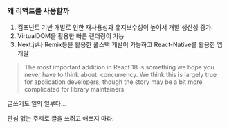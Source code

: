 ### 왜 리액트를 사용할까

1. 컴포넌트 기반 개발로 인한 재사용성과 유지보수성이 높아서 개발 생산성 증가.
2. VirtualDOM을 활용한 빠른 렌더링이 가능
3. Next.js나 Remix등을 활용한 풀스택 개발이 가능하고 React-Native를 활용한 앱개발

> The most important addition in React 18 is something we hope you never have to think about: concurrency. We think this is largely true for application developers, though the story may be a bit more complicated for library maintainers.

글쓰기도 일의 일부다...

관심 없는 주제로 글을 쓰려고 애쓰지 마라.
